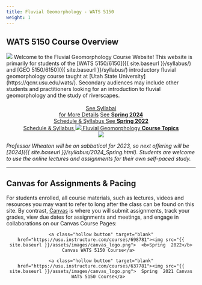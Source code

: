 ```yaml
---
title: Fluvial Geomorphology - WATS 5150
weight: 1
---
```


## WATS 5150 Course Overview

<img class="float-left" src="{{ site.baseurl }}/assets/images/pics/WATS-5150_Canvas.png">
Welcome to the Fluvial Geomorphology Course Website! This website is primarily for students of the [WATS 5150/6150]({{ site.baseurl }}/syllabus/) and [GEO 5150/6150]({{ site.baseurl }}/syllabus/) introductory fluvial geomorphology course taught at [Utah State University](https://qcnr.usu.edu/wats/). Secondary audiences may include other students and practitioners looking for an introduction to fluvial geomorphology and the study of riverscapes. 
<br><br>
<div align="center">
	<a class="hollow button" href="{{ site.baseurl }}/syllabus/"> See Syllabai <br> for More Details</a>
	<a class="hollow button" href="{{ site.baseurl }}/syllabus/2024_Spring.html"> See <b>Spring 2024</b> <br> Schedule & Syllabus  </a>
	<a class="hollow button" href="{{ site.baseurl }}/syllabus/2022_Spring.html"> See <b>Spring 2022</b> <br> Schedule & Syllabus  </a>
	<a class="hollow button" href="{{ site.baseurl }}/Course_Topics/"><img src="{{ site.baseurl }}/assets/images/favicons/android-icon-48x48.png">  Fluvial Geomorphology  <b> Course Topics</b></a>  


</div>
<div align="center">
<img  src="{{ site.baseurl }}/assets/images/pics/IcefieldsParkway.png">
</div>

*Professor Wheaton will be on sabbatical for 2023, so next offering will be [2024]({{ site.baseurl }}/syllabus/2024_Spring.html). Students are welcome to use the online lectures and assignments for their own self-paced study.*

------



## Canvas for Assignments & Pacing

For students enrolled, all course materials, such as lectures, videos and resources you may want to refer to long after the class  can be found on this site. By contrast, [Canvas](https://usu.instructure.com) is where you will submit assignments, track your grades, view due dates for assignments and meetings,  and engage in collaborations on our Canvas Course Pages:


<div align="center">

	<a class="hollow button" target="blank" href="https://usu.instructure.com/courses/698781"><img src="{{ site.baseurl }}/assets/images/canvas_logo.png">  <b>Spring  2022</b> Canvas WATS 5150 Course</a>  
	
	<a class="hollow button" target="blank" href="https://usu.instructure.com/courses/637781"><img src="{{ site.baseurl }}/assets/images/canvas_logo.png">  Spring  2021 Canvas WATS 5150 Course</a>  

</div>
